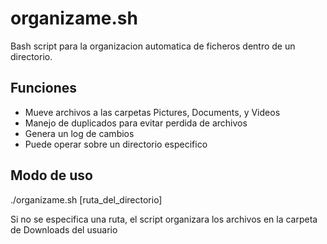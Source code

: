# organizame.sh
Bash script para la organizacion automatica de ficheros dentro de un directorio.

## Funciones
- Mueve archivos a las carpetas Pictures, Documents, y Videos
- Manejo de duplicados para evitar perdida de archivos
- Genera un log de cambios
- Puede operar sobre un directorio especifico

## Modo de uso
./organizame.sh \[ruta_del_directorio\]

Si no se especifica una ruta, el script organizara los archivos en la carpeta de Downloads del usuario
